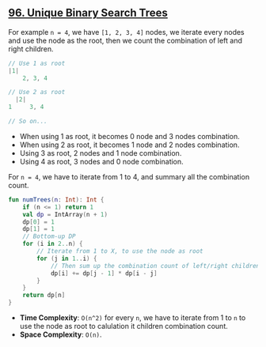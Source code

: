 ## [96. Unique Binary Search Trees](https://leetcode.com/problems/unique-binary-search-trees/)

For example `n = 4`, we have `[1, 2, 3, 4]` nodes, we iterate every nodes and use the node as the root, then we count the combination of left and right children.

```js
// Use 1 as root
|1| 
    2, 3, 4 

// Use 2 as root
  |2| 
1     3, 4 

// So on...
```

* When using 1 as root, it becomes 0 node and 3 nodes combination.
* When using 2 as root, it becomes 1 node and 2 nodes combination.
* Using 3 as root, 2 nodes and 1 node combination.
* Using 4 as root, 3 nodes and 0 node combination.

For `n = 4`, we have to iterate from 1 to 4, and summary all the combination count.


```kotlin
fun numTrees(n: Int): Int {
    if (n <= 1) return 1
    val dp = IntArray(n + 1)
    dp[0] = 1
    dp[1] = 1
    // Bottom-up DP
    for (i in 2..n) {
        // Iterate from 1 to X, to use the node as root
        for (j in 1..i) {
            // Then sum up the combination count of left/right children.
            dp[i] += dp[j - 1] * dp[i - j]
        }
    }
    return dp[n]
}
```

* **Time Complexity**: `O(n^2)` for every `n`, we have to iterate from 1 to `n` to use the node as root to calulation it children combination count.
* **Space Complexity**: `O(n)`.